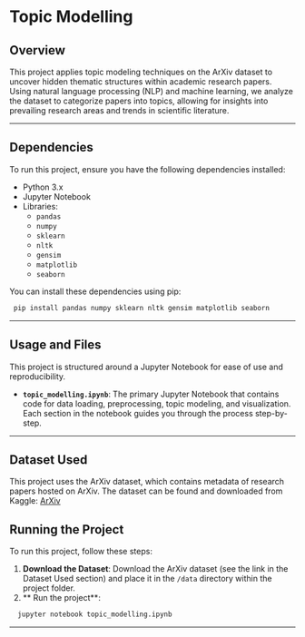 # Topic Modelling

## Overview
This project applies topic modeling techniques on the ArXiv dataset to uncover hidden thematic structures within academic research papers. Using natural language processing (NLP) and machine learning, we analyze the dataset to categorize papers into topics, allowing for insights into prevailing research areas and trends in scientific literature.

---

## Dependencies
To run this project, ensure you have the following dependencies installed:
- Python 3.x
- Jupyter Notebook
- Libraries:
  - `pandas`
  - `numpy`
  - `sklearn`
  - `nltk`
  - `gensim`
  - `matplotlib`
  - `seaborn`

You can install these dependencies using pip:
```bash
 pip install pandas numpy sklearn nltk gensim matplotlib seaborn
```

---

## Usage and Files
This project is structured around a Jupyter Notebook for ease of use and reproducibility.

- **`topic_modelling.ipynb`**: The primary Jupyter Notebook that contains code for data loading, preprocessing, topic modeling, and visualization. Each section in the notebook guides you through the process step-by-step.

---

## Dataset Used

This project uses the ArXiv dataset, which contains metadata of research papers hosted on ArXiv. The dataset can be found and downloaded from Kaggle: [ArXiv](https://www.kaggle.com/datasets/Cornell-University/arxiv)

## Running the Project

To run this project, follow these steps:

1. **Download the Dataset**: Download the ArXiv dataset (see the link in the Dataset Used section) and place it in the `/data` directory within the project folder.
2. ** Run the project**:
```bash
  jupyter notebook topic_modelling.ipynb
```

---
  
